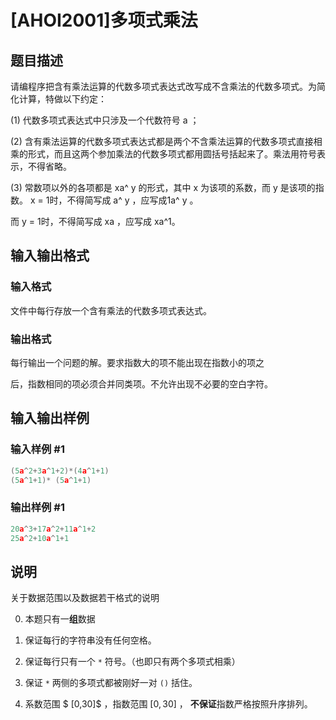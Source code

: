 # [AHOI2001]多项式乘法

## 题目描述

请编程序把含有乘法运算的代数多项式表达式改写成不含乘法的代数多项式。为简化计算，特做以下约定：

(1) 代数多项式表达式中只涉及一个代数符号 a ；

(2) 含有乘法运算的代数多项式表达式都是两个不含乘法运算的代数多项式直接相乘的形式，而且这两个参加乘法的代数多项式都用圆括号括起来了。乘法用符号表示，不得省略。

(3) 常数项以外的各项都是 xa^ y 的形式，其中 x 为该项的系数，而 y 是该项的指数。 x = 1时，不得简写成 a^ y ，应写成1a^ y 。

而 y = 1时，不得简写成 xa ，应写成 xa^1。

## 输入输出格式

### 输入格式

文件中每行存放一个含有乘法的代数多项式表达式。

### 输出格式

每行输出一个问题的解。要求指数大的项不能出现在指数小的项之

后，指数相同的项必须合并同类项。不允许出现不必要的空白字符。

## 输入输出样例

### 输入样例 #1

```cpp
(5a^2+3a^1+2)*(4a^1+1)
(5a^1+1)* (5a^1+1)
```


### 输出样例 #1

```cpp
20a^3+17a^2+11a^1+2
25a^2+10a^1+1
```


## 说明

关于数据范围以及数据若干格式的说明

0. 本题只有一**组**数据

1. 保证每行的字符串没有任何空格。

2. 保证每行只有一个 `*` 符号。（也即只有两个多项式相乘）

3. 保证 `*` 两侧的多项式都被刚好一对 `()` 括住。

4. 系数范围 $ [0,30]$ ，指数范围 $[0,30]$ ， **不保证**指数严格按照升序排列。

